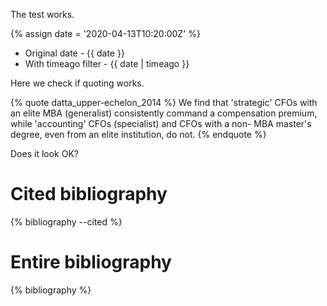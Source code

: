 ---
---

The test works.

{% assign date = '2020-04-13T10:20:00Z' %}

- Original date - {{ date }}
- With timeago filter - {{ date | timeago }}

Here we check if quoting works.

{% quote datta_upper-echelon_2014 %}
We find that 'strategic' CFOs with an elite MBA (generalist) consistently command a compensation premium, while 'accounting' CFOs (specialist) and CFOs with a non- MBA master's degree, even from an elite institution, do not.
{% endquote %}

Does it look OK?

# Cited bibliography

{% bibliography --cited %}

# Entire bibliography

{% bibliography %}

